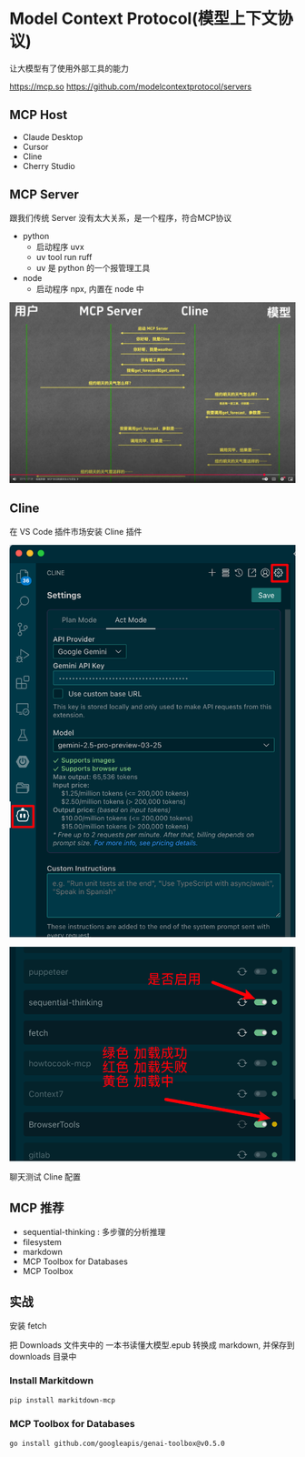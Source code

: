 # Model Context Protocol(模型上下文协议)

让大模型有了使用外部工具的能力

https://mcp.so
https://github.com/modelcontextprotocol/servers
## MCP Host

* Claude Desktop
* Cursor
* Cline
* Cherry Studio

## MCP Server

跟我们传统 Server 没有太大关系，是一个程序，符合MCP协议

* python
  * 启动程序 uvx
  * uv tool run ruff
  * uv 是 python 的一个报管理工具
* node 
  * 启动程序 npx, 内置在 node 中

![alt text](images/image-2.png)


## Cline 

在 VS Code 插件市场安装 Cline 插件

![alt text](images/image.png)

![alt text](images/image-1.png)

聊天测试 Cline 配置

## MCP 推荐

* sequential-thinking :  多步骤的分析推理
* filesystem
* markdown 
* MCP Toolbox for Databases
* MCP Toolbox

## 实战
安装 fetch


把 Downloads 文件夹中的 一本书读懂大模型.epub 转换成 markdown, 并保存到 downloads 目录中

### Install Markitdown

```bash
pip install markitdown-mcp
```

### MCP Toolbox for Databases

```bash
go install github.com/googleapis/genai-toolbox@v0.5.0
```


